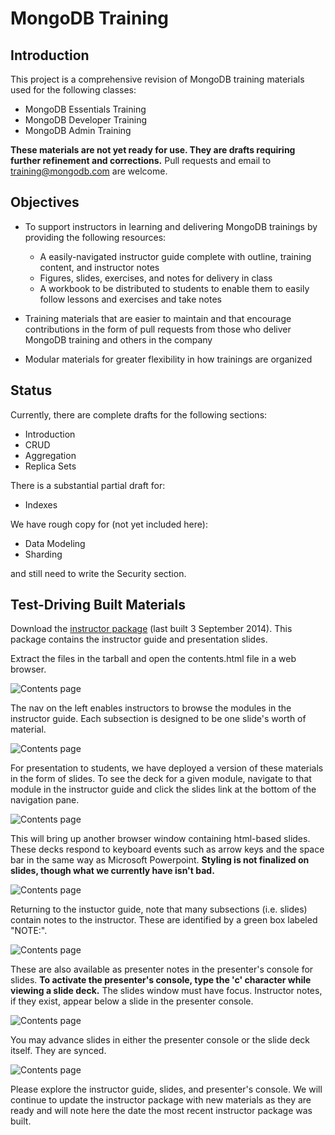 MongoDB Training
================


Introduction
------------

This project is a comprehensive revision of MongoDB training materials used for the following classes:

- MongoDB Essentials Training
- MongoDB Developer Training
- MongoDB Admin Training

**These materials are not yet ready for use. They are drafts requiring further refinement and corrections.** Pull requests and email to [training@mongodb.com](mailto:training@mongodb.com) are welcome.


Objectives
----------

- To support instructors in learning and delivering MongoDB trainings by providing the following resources:

  - A easily-navigated instructor guide complete with outline, training content, and instructor notes
  - Figures, slides, exercises, and notes for delivery in class
  - A workbook to be distributed to students to enable them to easily follow lessons and exercises and take notes

- Training materials that are easier to maintain and that encourage contributions in the form of pull requests from those who deliver MongoDB training and others in the company
- Modular materials for greater flexibility in how trainings are organized

Status
------

Currently, there are complete drafts for the following sections:

- Introduction
- CRUD
- Aggregation
- Replica Sets

There is a substantial partial draft for:

- Indexes

We have rough copy for (not yet included here):

- Data Modeling
- Sharding

and still need to write the Security section.


Test-Driving Built Materials
----------------------------

Download the [instructor package](https://s3.amazonaws.com/edu-static.mongodb.com/training/instructor-package.tar.gz) (last built 3 September 2014). This package contains the instructor guide and presentation slides.

Extract the files in the tarball and open the contents.html file in a web browser.

![Contents page](https://s3.amazonaws.com/edu-static.mongodb.com/training/images/contents.png)

The nav on the left enables instructors to browse the modules in the instructor guide. Each subsection is designed to be one slide's worth of material. 

![Contents page](https://s3.amazonaws.com/edu-static.mongodb.com/training/images/instructor_guide.png)

For presentation to students, we have deployed a version of these materials in the form of slides. To see the deck for a given module, navigate to that module in the instructor guide and click the slides link at the bottom of the navigation pane.

![Contents page](https://s3.amazonaws.com/edu-static.mongodb.com/training/images/instructor_guide_click_slides.png)

This will bring up another browser window containing html-based slides. These decks respond to keyboard events such as arrow keys and the space bar in the same way as Microsoft Powerpoint. **Styling is not finalized on slides, though what we currently have isn't bad.**

![Contents page](https://s3.amazonaws.com/edu-static.mongodb.com/training/images/module_slides.png)

Returning to the instuctor guide, note that many subsections (i.e. slides) contain notes to the instructor. These are identified by a green box labeled "NOTE:".

![Contents page](https://s3.amazonaws.com/edu-static.mongodb.com/training/images/instructor_note_in_guide.png)

These are also available as presenter notes in the presenter's console for slides. **To activate the presenter's console, type the 'c' character while viewing a slide deck.** The slides window must have focus. Instructor notes, if they exist, appear below a slide in the presenter console.

![Contents page](https://s3.amazonaws.com/edu-static.mongodb.com/training/images/presenter_console.png)

You may advance slides in either the presenter console or the slide deck itself. They are synced.

![Contents page](https://s3.amazonaws.com/edu-static.mongodb.com/training/images/presenter_console_with_corresponding_slide.png)

Please explore the instructor guide, slides, and presenter's console. We will continue to update the instructor package with new materials as they are ready and will note here the date the most recent instructor package was built.
